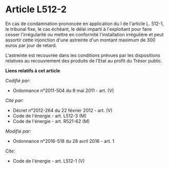 # Article L512-2

En cas de condamnation prononcée en application du I de l'article L. 512-1, le tribunal fixe, le cas échéant, le délai
imparti à l'exploitant pour faire cesser l'irrégularité ou mettre en conformité l'installation irrégulière et peut assortir
cette injonction d'une astreinte d'un montant maximum de 300 euros par jour de retard. 

L'astreinte est recouvrée dans les conditions prévues par les dispositions relatives au recouvrement des produits de l'Etat
au profit du Trésor public.

**Liens relatifs à cet article**

_Codifié par_:

  - Ordonnance n°2011-504 du 9 mai 2011 - art. (V)

_Cité par_:

  - Décret n°2012-264 du 22 février 2012 - art. (V)
  - Code de l'énergie - art. L512-3 (M)
  - Code de l'énergie - art. R521-62 (M)

_Modifié par_:

  - Ordonnance n°2016-518 du 28 avril 2016 - art. 1

_Cite_:

  - Code de l'énergie - art. L512-1 (V)

